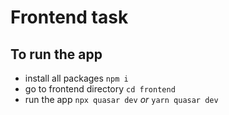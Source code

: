 # Frontend task
## To run the app
- install all packages ```npm i```
- go to frontend directory ```cd frontend```
- run the app `npx quasar dev` *or* `yarn quasar dev`